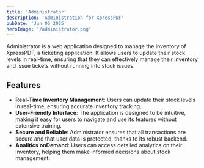 ```yaml
---
title: 'Administrator'
description: 'Administration for XpressPDF'
pubDate: 'Jun 06 2025'
heroImage: '/administrator.png'
---
```


Administrator is a web application designed to manage the inventory of XpressPDF, a ticketing application. It allows users to update their stock levels in real-time, ensuring that they can effectively manage their inventory and issue tickets without running into stock issues.

## Features

- **Real-Time Inventory Management**: Users can update their stock levels in real-time, ensuring accurate inventory tracking.
- **User-Friendly Interface**: The application is designed to be intuitive, making it easy for users to navigate and use its features without extensive training.
- **Secure and Reliable**: Administrator ensures that all transactions are secure and that user data is protected, thanks to its robust backend.
- **Analitics onDemand**: Users can access detailed analytics on their inventory, helping them make informed decisions about stock management.
